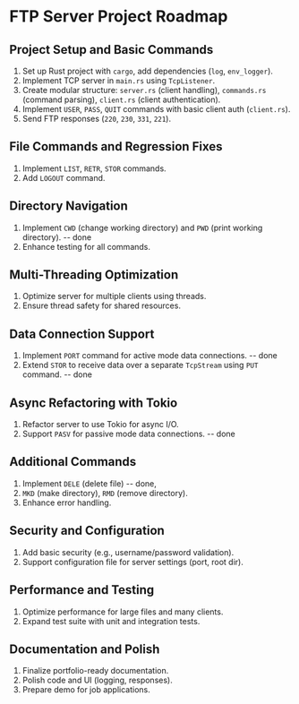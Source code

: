 # FTP Server Project Roadmap

## Project Setup and Basic Commands
1. Set up Rust project with `cargo`, add dependencies (`log`, `env_logger`).
2. Implement TCP server in `main.rs` using `TcpListener`.
3. Create modular structure: `server.rs` (client handling), `commands.rs` (command parsing), `client.rs` (client authentication).
4. Implement `USER`, `PASS`, `QUIT` commands with basic client auth (`client.rs`).
5. Send FTP responses (`220`, `230`, `331`, `221`).

## File Commands and Regression Fixes
1. Implement `LIST`, `RETR`, `STOR` commands.
2. Add `LOGOUT` command.

## Directory Navigation
1. Implement `CWD` (change working directory) and `PWD` (print working directory). -- done
2. Enhance testing for all commands.

## Multi-Threading Optimization
1. Optimize server for multiple clients using threads.
2. Ensure thread safety for shared resources.

## Data Connection Support
1. Implement `PORT` command for active mode data connections. -- done
2. Extend `STOR` to receive data over a separate `TcpStream` using `PUT` command. -- done

## Async Refactoring with Tokio
1. Refactor server to use Tokio for async I/O.
2. Support `PASV` for passive mode data connections. -- done

## Additional Commands
1. Implement `DELE` (delete file) -- done, 
2. `MKD` (make directory), `RMD` (remove directory).
2. Enhance error handling.

## Security and Configuration
1. Add basic security (e.g., username/password validation).
2. Support configuration file for server settings (port, root dir).

## Performance and Testing
1. Optimize performance for large files and many clients.
2. Expand test suite with unit and integration tests.

## Documentation and Polish
1. Finalize portfolio-ready documentation.
2. Polish code and UI (logging, responses).
3. Prepare demo for job applications.
